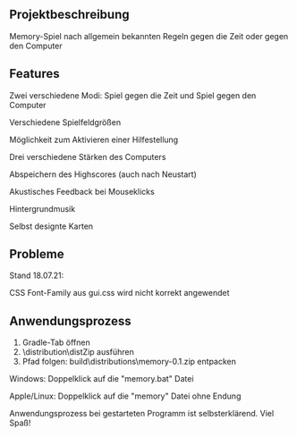 ## **Projektbeschreibung**

Memory-Spiel nach allgemein bekannten Regeln gegen die Zeit oder gegen den Computer

## **Features**

Zwei verschiedene Modi: Spiel gegen die Zeit und Spiel gegen den Computer

Verschiedene Spielfeldgrößen

Möglichkeit zum Aktivieren einer Hilfestellung

Drei verschiedene Stärken des Computers

Abspeichern des Highscores (auch nach Neustart)

Akustisches Feedback bei Mouseklicks

Hintergrundmusik

Selbst designte Karten

## **Probleme**

Stand 18.07.21:

CSS Font-Family aus gui.css wird nicht korrekt angewendet

## **Anwendungsprozess**
1. Gradle-Tab öffnen
2. \distribution\distZip ausführen
3. Pfad folgen: build\distributions\memory-0.1.zip entpacken

Windows: 
Doppelklick auf die "memory.bat" Datei

Apple/Linux:
Doppelklick auf die "memory" Datei ohne Endung

Anwendungsprozess bei gestarteten Programm ist selbsterklärend. Viel Spaß!
